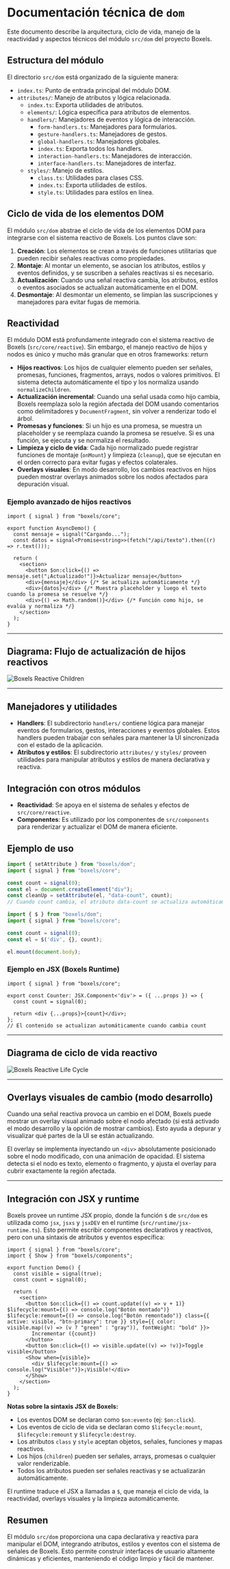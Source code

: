 # Documentación técnica de `dom`

Este documento describe la arquitectura, ciclo de vida, manejo de la reactividad y aspectos técnicos del módulo `src/dom` del proyecto Boxels.

## Estructura del módulo

El directorio `src/dom` está organizado de la siguiente manera:

- `index.ts`: Punto de entrada principal del módulo DOM.
- `attributes/`: Manejo de atributos y lógica relacionada.
  - `index.ts`: Exporta utilidades de atributos.
  - `elements/`: Lógica específica para atributos de elementos.
  - `handlers/`: Manejadores de eventos y lógica de interacción.
    - `form-handlers.ts`: Manejadores para formularios.
    - `gesture-handlers.ts`: Manejadores de gestos.
    - `global-handlers.ts`: Manejadores globales.
    - `index.ts`: Exporta todos los handlers.
    - `interaction-handlers.ts`: Manejadores de interacción.
    - `interface-handlers.ts`: Manejadores de interfaz.
  - `styles/`: Manejo de estilos.
    - `class.ts`: Utilidades para clases CSS.
    - `index.ts`: Exporta utilidades de estilos.
    - `style.ts`: Utilidades para estilos en línea.

## Ciclo de vida de los elementos DOM

El módulo `src/dom` abstrae el ciclo de vida de los elementos DOM para integrarse con el sistema reactivo de Boxels. Los puntos clave son:

1. **Creación**: Los elementos se crean a través de funciones utilitarias que pueden recibir señales reactivas como propiedades.
2. **Montaje**: Al montar un elemento, se asocian los atributos, estilos y eventos definidos, y se suscriben a señales reactivas si es necesario.
3. **Actualización**: Cuando una señal reactiva cambia, los atributos, estilos o eventos asociados se actualizan automáticamente en el DOM.
4. **Desmontaje**: Al desmontar un elemento, se limpian las suscripciones y manejadores para evitar fugas de memoria.

## Reactividad

El módulo DOM está profundamente integrado con el sistema reactivo de Boxels (`src/core/reactive`). Sin embargo, el manejo reactivo de hijos y nodos es único y mucho más granular que en otros frameworks:
return
- **Hijos reactivos**: Los hijos de cualquier elemento pueden ser señales, promesas, funciones, fragmentos, arrays, nodos o valores primitivos. El sistema detecta automáticamente el tipo y los normaliza usando `normalizeChildren`.
- **Actualización incremental**: Cuando una señal usada como hijo cambia, Boxels reemplaza solo la región afectada del DOM usando comentarios como delimitadores y `DocumentFragment`, sin volver a renderizar todo el árbol.
- **Promesas y funciones**: Si un hijo es una promesa, se muestra un placeholder y se reemplaza cuando la promesa se resuelve. Si es una función, se ejecuta y se normaliza el resultado.
- **Limpieza y ciclo de vida**: Cada hijo normalizado puede registrar funciones de montaje (`onMount`) y limpieza (`cleanup`), que se ejecutan en el orden correcto para evitar fugas y efectos colaterales.
- **Overlays visuales**: En modo desarrollo, los cambios reactivos en hijos pueden mostrar overlays animados sobre los nodos afectados para depuración visual.

### Ejemplo avanzado de hijos reactivos

```tsx
import { signal } from "boxels/core";

export function AsyncDemo() {
  const mensaje = signal("Cargando...");
  const datos = signal<Promise<string>>(fetch("/api/texto").then((r) => r.text()));

  return (
    <section>
      <button $on:click={() => mensaje.set("¡Actualizado!")}>Actualizar mensaje</button>
      <div>{mensaje}</div> {/* Se actualiza automáticamente */}
      <div>{datos}</div> {/* Muestra placeholder y luego el texto cuando la promesa se resuelve */}
      <div>{() => Math.random()}</div> {/* Función como hijo, se evalúa y normaliza */}
    </section>
  );
}
```

---

## Diagrama: Flujo de actualización de hijos reactivos

![Boxels Reactive Children](./assets/actualizacion-reactiva-hijos-boxels.png)

---

## Manejadores y utilidades

- **Handlers**: El subdirectorio `handlers/` contiene lógica para manejar eventos de formularios, gestos, interacciones y eventos globales. Estos handlers pueden trabajar con señales para mantener la UI sincronizada con el estado de la aplicación.
- **Atributos y estilos**: El subdirectorio `attributes/` y `styles/` proveen utilidades para manipular atributos y estilos de manera declarativa y reactiva.

## Integración con otros módulos

- **Reactividad**: Se apoya en el sistema de señales y efectos de `src/core/reactive`.
- **Componentes**: Es utilizado por los componentes de `src/components` para renderizar y actualizar el DOM de manera eficiente.

## Ejemplo de uso

```ts
import { setAttribute } from "boxels/dom";
import { signal } from "boxels/core";

const count = signal(0);
const el = document.createElement("div");
const cleanUp = setAttribute(el, "data-count", count);
// Cuando count cambia, el atributo data-count se actualiza automáticamente
```

```ts
import { $ } from "boxels/dom";
import { signal } from "boxels/core";

const count = signal(0);
const el = $('div', {}, count);

el.mount(document.body);
```

### Ejemplo en JSX (Boxels Runtime)

```tsx
import { signal } from "boxels/core";

export const Counter: JSX.Component<'div'> = ({ ...props }) => {
  const count = signal(0);

  return <div {...props}>{count}</div>;
};
// El contenido se actualizan automáticamente cuando cambia count
```

---

## Diagrama de ciclo de vida reactivo


![Boxels Reactive Life Cycle](./assets/ciclo-vida-reactivo-dom-boxels.png)

---

## Overlays visuales de cambio (modo desarrollo)

Cuando una señal reactiva provoca un cambio en el DOM, Boxels puede mostrar un overlay visual animado sobre el nodo afectado (si está activado el modo desarrollo y la opción de mostrar cambios). Esto ayuda a depurar y visualizar qué partes de la UI se están actualizando.

El overlay se implementa inyectando un `<div>` absolutamente posicionado sobre el nodo modificado, con una animación de opacidad. El sistema detecta si el nodo es texto, elemento o fragmento, y ajusta el overlay para cubrir exactamente la región afectada.

---

## Integración con JSX y runtime

Boxels provee un runtime JSX propio, donde la función `$` de `src/dom` es utilizada como `jsx`, `jsxs` y `jsxDEV` en el runtime (`src/runtime/jsx-runtime.ts`). Esto permite escribir componentes declarativos y reactivos, pero con una sintaxis de atributos y eventos específica:

```tsx
import { signal } from "boxels/core";
import { Show } from "boxels/components";

export function Demo() {
  const visible = signal(true);
  const count = signal(0);

  return (
    <section>
      <button $on:click={() => count.update((v) => v + 1)} $lifecycle:mount={() => console.log("Botón montado")} $lifecycle:remount={() => console.log("Botón remontado")} class={{ active: visible, "btn-primary": true }} style={{ color: visible.map((v) => (v ? "green" : "gray")), fontWeight: "bold" }}>
        Incrementar ({count})
      </button>
      <button $on:click={() => visible.update((v) => !v)}>Toggle visible</button>
      <Show when={visible}>
        <div $lifecycle:mount={() => console.log("Visible!")}>¡Visible!</div>
      </Show>
    </section>
  );
}
```

**Notas sobre la sintaxis JSX de Boxels:**

- Los eventos DOM se declaran como `$on:evento` (ej: `$on:click`).
- Los eventos de ciclo de vida se declaran como `$lifecycle:mount`, `$lifecycle:remount` y `$lifecycle:destroy`.
- Los atributos `class` y `style` aceptan objetos, señales, funciones y mapas reactivos.
- Los hijos (`children`) pueden ser señales, arrays, promesas o cualquier valor renderizable.
- Todos los atributos pueden ser señales reactivas y se actualizarán automáticamente.

El runtime traduce el JSX a llamadas a `$`, que maneja el ciclo de vida, la reactividad, overlays visuales y la limpieza automáticamente.

## Resumen

El módulo `src/dom` proporciona una capa declarativa y reactiva para manipular el DOM, integrando atributos, estilos y eventos con el sistema de señales de Boxels. Esto permite construir interfaces de usuario altamente dinámicas y eficientes, manteniendo el código limpio y fácil de mantener.
